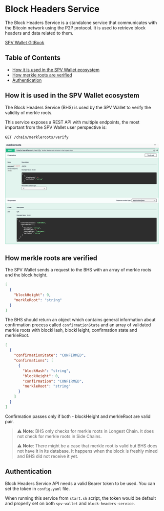 # Block Headers Service

The Block Headers Service is a standalone service that communicates with the Bitcoin network using the P2P protocol. It is used to retrieve block headers and data related to them.

[SPV Wallet GitBook](https://bsvblockchain.gitbook.io/docs)

## Table of Contents

  - [How it is used in the SPV Wallet ecosystem](#how-it-is-used-in-the-spv-wallet-ecosystem)
  - [How merkle roots are verified](#how-merkle-roots-are-verified)
  - [Authentication](#authentication)

## How it is used in the SPV Wallet ecosystem

The Block Headers Service (BHS) is used by the SPV Wallet to verify the validity of merkle roots.

This service exposes a REST API with multiple endpoints, the most important from the SPV Wallet user perspective is:

`GET /chain/merkleroots/verify`

![Merkle Roots Verify](merkleroots.jpg "Merkle Roots Verify Endpoint")

## How merkle roots are verified

The SPV Wallet sends a request to the BHS with an array of merkle roots and the block height.

```json
[
  {
    "blockHeight": 0,
    "merkleRoot": "string"
  }
]
```

The BHS should return an object which contains general information about confirmation process called `confirmationState` and an array of validated merkle roots with blockHash, blockHeight, confirmation state and merkleRoot.

```json
[
  {
    "confirmationState": "CONFIRMED",
    "confirmations": [
      {
        "blockHash": "string",
        "blockHeight": 0,
        "confirmation": "CONFIRMED",
        "merkleRoot": "string"
      }
    ]
  }
]
```

Confirmation passes only if both - blockHeight and merkleRoot are valid pair.

> :warning: **Note**: BHS only checks for merkle roots in Longest Chain. It does not check for merkle roots in Side Chains.
>
> :warning: **Note**: There might be a case that merkle root is valid but BHS does not have it in its database. It happens when the block is freshly mined and BHS did not receive it yet.

## Authentication

Block Headers Service API needs a valid Bearer token to be used.
You can set the token in `config.yaml` file.

When running this service from `start.sh` script, the token would be default and properly set on both `spv-wallet` and `block-headers-service`.
